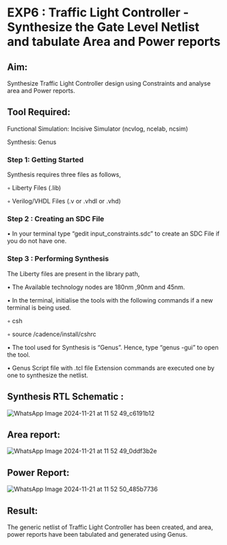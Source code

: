 # EXP6 : Traffic Light Controller -Synthesize the Gate Level Netlist and tabulate Area and Power reports

## Aim:

Synthesize Traffic Light Controller design using Constraints and analyse area and Power reports.

## Tool Required:

Functional Simulation: Incisive Simulator (ncvlog, ncelab, ncsim)

Synthesis: Genus

### Step 1: Getting Started

Synthesis requires three files as follows,

◦ Liberty Files (.lib)

◦ Verilog/VHDL Files (.v or .vhdl or .vhd)

### Step 2 : Creating an SDC File

•	In your terminal type “gedit input_constraints.sdc” to create an SDC File if you do not have one.

### Step 3 : Performing Synthesis

The Liberty files are present in the library path,

• The Available technology nodes are 180nm ,90nm and 45nm.

• In the terminal, initialise the tools with the following commands if a new terminal is being used.

◦ csh

◦ source /cadence/install/cshrc

• The tool used for Synthesis is “Genus”. Hence, type “genus -gui” to open the tool.

• Genus Script file with .tcl file Extension commands are executed one by one to synthesize the netlist.

## Synthesis RTL Schematic :

![WhatsApp Image 2024-11-21 at 11 52 49_c6191b12](https://github.com/user-attachments/assets/488f1cb1-b774-4c18-801c-47757a346533)


## Area report:
![WhatsApp Image 2024-11-21 at 11 52 49_0ddf3b2e](https://github.com/user-attachments/assets/0f9ec4a0-bd8f-4e48-bfd4-6233ab4a6b1e)


## Power Report:

![WhatsApp Image 2024-11-21 at 11 52 50_485b7736](https://github.com/user-attachments/assets/9ad0c1e7-bb62-4d0e-a8b6-8b0b37c8730f)


## Result:

The generic netlist of Traffic Light Controller has been created, and area, power reports have been tabulated and generated using Genus.
